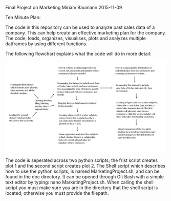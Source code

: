 Final Project on Marketing
Miriam Baumann
2015-11-09

Ten Minute Plan: 

The code in this repository can be used to analyze past sales data of a company. This can help create an 
effective marketing plan for the company. 
The code, loads, organizes, visualises, plots and analyzes multiple datframes by using different functions.  

The following flowchart explains what the code will do in more detail:  

![Alt text](images/Flowchart_TenMPlan.jpg)

The code is seperated across two python scripts; the frist script creates plot 1 and the second script creates plot 2. 
The Shell script which describes how to use the python scripts, is named MarketingProject.sh, and can be found in the 
doc directory. It can be opened through Git Bash with a simple text editor by typing: nano MarketingProject.sh. When calling
the shell script you must make sure you are in the directory that the shell script is located, otherwise you must provide 
the filepath. 